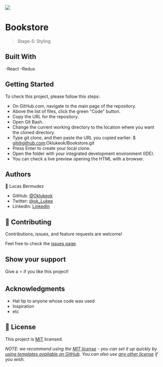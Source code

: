 ![](https://img.shields.io/badge/Microverse-blueviolet)

# Bookstore

> Stage-5: Styling


## Built With

-React
-Redux

## Getting Started

To check this project, please follow this steps:

- On GitHub.com, navigate to the main page of the repository.
- Above the list of files, click the green "Code" button.
- Copy the URL for the repository.
- Open Git Bash.
- Change the current working directory to the location where you want the cloned directory.
- Type git clone, and then paste the URL you copied earlier: $ git@github.com:Oklukeok/Bookstore.git
- Press Enter to create your local clone.
- Open the folder with your integrated development environment (IDE).
- You can check a live preview opening the HTML with a browser.

## Authors

👤 Lucas Bermudez

- GitHub: [@Oklukeok](https://github.com/Oklukeok)
- Twitter: [@ok_Lukee](https://twitter.com/ok_Lukee)
- LinkedIn: [LinkedIn](https://linkedin.com/in/linkedinhandle)


## 🤝 Contributing

Contributions, issues, and feature requests are welcome!

Feel free to check the [issues page](../../issues/).

## Show your support

Give a ⭐️ if you like this project!

## Acknowledgments

- Hat tip to anyone whose code was used
- Inspiration
- etc

## 📝 License

This project is [MIT](./LICENSE) licensed.

_NOTE: we recommend using the [MIT license](https://choosealicense.com/licenses/mit/) - you can set it up quickly by [using templates available on GitHub](https://docs.github.com/en/communities/setting-up-your-project-for-healthy-contributions/adding-a-license-to-a-repository). You can also use [any other license](https://choosealicense.com/licenses/) if you wish._

